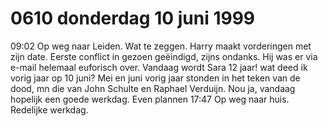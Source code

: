 # 0610 donderdag 10 juni 1999
09:02	Op weg naar Leiden. Wat te zeggen. Harry maakt vorderingen met zijn date. Eerste conflict in gezoen geëindigd, zijns ondanks. Hij was er via e-mail helemaal euforisch over. Vandaag wordt Sara 12 jaar! wat deed ik vorig jaar op 10 juni? Mei en juni vorig jaar stonden in het teken van de dood, mn die van John Schulte en Raphael Verduijn. Nou ja, vandaag hopelijk een goede werkdag. Even plannen
17:47	Op weg naar huis. Redelijke werkdag. 